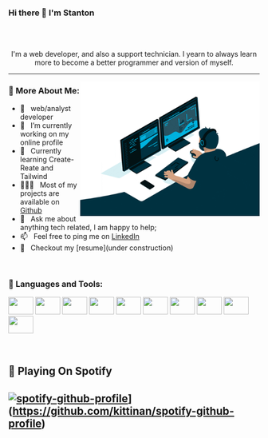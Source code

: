 ### Hi there 👋 I'm Stanton

</br>

</br>

<p align="center">I'm a web developer, and also a support technician. I yearn to always learn more to become a better programmer and version of myself. </p>

---

<img align="right" alt="GIF" src="https://raw.githubusercontent.com/stanman91/stanman91/main/giphy-developer.gif" width="360px" />
  
### 🧐 More About Me:

- 🔭 &nbsp; web/analyst developer
- 🤝 &nbsp; I’m currently working on my online profile
- 🌱 &nbsp; Currently learning Create-Reate and Tailwind
- 👨🏻‍💻 &nbsp; Most of my projects are available on [Github](https://github.com/stanman91?tab=repositories)
- 💬 &nbsp; Ask me about anything tech related, I am happy to help;
- 📫 &nbsp; Feel free to ping me on [LinkedIn](https://www.linkedin.com/in/stanton-m-1608961b6/)
- 📝 &nbsp; Checkout my [resume](under construction)

</br>

### 🔨 Languages and Tools:
<p align="left">
<img height="35" width="50" src="https://cdn.jsdelivr.net/gh/devicons/devicon/icons/c/c-original.svg" />
<img height="35" width="50" src="https://cdn.jsdelivr.net/gh/devicons/devicon/icons/html5/html5-original-wordmark.svg" />
<img height="35" width="50" src="https://cdn.jsdelivr.net/gh/devicons/devicon/icons/css3/css3-original-wordmark.svg" />
<img height="35" width="50" src="https://cdn.jsdelivr.net/gh/devicons/devicon/icons/javascript/javascript-original.svg" />
<img height="35" width="50" src="https://cdn.jsdelivr.net/gh/devicons/devicon/icons/bootstrap/bootstrap-original-wordmark.svg" />
<img height="35" width="50" src="https://cdn.jsdelivr.net/gh/devicons/devicon/icons/nodejs/nodejs-original.svg" />
<img height="35" width="50" src="https://cdn.jsdelivr.net/gh/devicons/devicon/icons/mysql/mysql-original-wordmark.svg" />
<img height="35" width="50" src="https://cdn.jsdelivr.net/gh/devicons/devicon/icons/microsoftsqlserver/microsoftsqlserver-plain-wordmark.svg" style:"color:white;" />
<img height="35" width="50" src="https://cdn.jsdelivr.net/gh/devicons/devicon/icons/docker/docker-original-wordmark.svg" />
<img height="35" width="50" src="https://cdn.jsdelivr.net/gh/devicons/devicon/icons/bitbucket/bitbucket-original-wordmark.svg" />
</p>

</br>          

<h2>🎵 Playing On Spotify<h2>  

[![spotify-github-profile](https://spotify-github-profile.kittinanx.com/api/view?uid=31g34ztrxn562wxby7ea6jgrxple&cover_image=true&theme=default&show_offline=false&background_color=121212&interchange=false)](https://github.com/kittinan/spotify-github-profile)](https://github.com/kittinan/spotify-github-profile)
